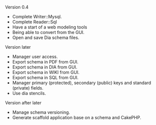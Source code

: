 Version 0.4

  * Complete Writer::Mysql.
  * Complete Reader::Sql
  * Have a start of a web modeling tools
  * Being able to convert from the GUI.
  * Open and save Dia schema files.

Version later

  * Manager user access.
  * Export schema in PDF from GUI.
  * Export schema in DIA from GUI.
  * Export schema in WIKI from GUI.
  * Export schema in SQL from GUI.
  * Manager primary (protected), secondary (public) keys and standard (private) fields.
  * Use dia stencils.

Version after later

  * Manage schema versioning.
  * Generate scaffold application base on a schema and CakePHP.
